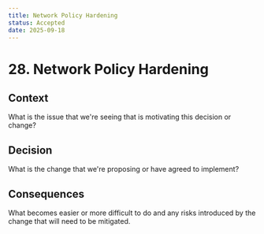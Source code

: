 ```yaml
---
title: Network Policy Hardening
status: Accepted
date: 2025-09-18
---
```


# 28. Network Policy Hardening

## Context

What is the issue that we're seeing that is motivating this decision or change?

## Decision

What is the change that we're proposing or have agreed to implement?

## Consequences

What becomes easier or more difficult to do and any risks introduced by the change that will need to be mitigated.
